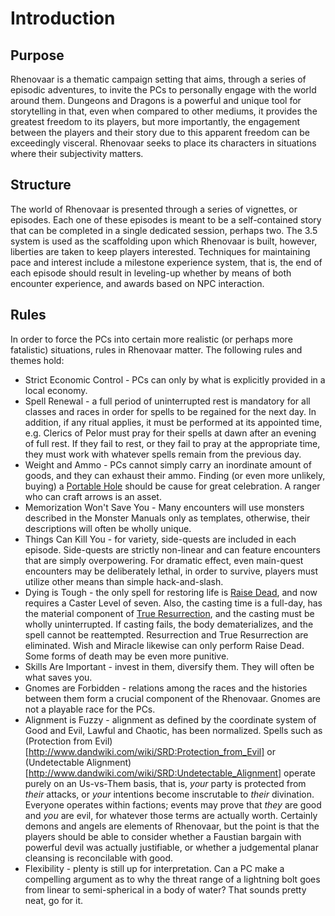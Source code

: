 # Introduction

## Purpose

Rhenovaar is a thematic campaign setting that aims, through a series of episodic adventures, to invite the PCs to personally engage with the world around them. Dungeons and Dragons is a powerful and unique tool for storytelling in that, even when compared to other mediums, it provides the greatest freedom to its players, but more importantly, the engagement between the players and their story due to this apparent freedom can be exceedingly visceral. Rhenovaar seeks to place its characters in situations where their subjectivity matters.

## Structure

The world of Rhenovaar is presented through a series of vignettes, or episodes. Each one of these episodes is meant to be a self-contained story that can be completed in a single dedicated session, perhaps two. The 3.5 system is used as the scaffolding upon which Rhenovaar is built, however, liberties are taken to keep players interested. Techniques for maintaining pace and interest include a milestone experience system, that is, the end of each episode should result in leveling-up whether by means of both encounter experience, and awards based on NPC interaction.

## Rules

In order to force the PCs into certain more realistic (or perhaps more fatalistic) situations, rules in Rhenovaar matter. The following rules and themes hold:

* Strict Economic Control - PCs can only by what is explicitly provided in a local economy.
* Spell Renewal - a full period of uninterrupted rest is mandatory for all classes and races in order for spells to be regained for the next day. In addition, if any ritual applies, it must be performed at its appointed time, e.g. Clerics of Pelor must pray for their spells at dawn after an evening of full rest. If they fail to rest, or they fail to pray at the appropriate time, they must work with whatever spells remain from the previous day.
* Weight and Ammo - PCs cannot simply carry an inordinate amount of goods, and they can exhaust their ammo. Finding (or even more unlikely, buying) a [Portable Hole](http://www.dandwiki.com/wiki/SRD:Portable_Hole) should be cause for great celebration. A ranger who can craft arrows is an asset.
* Memorization Won't Save You - Many encounters will use monsters described in the Monster Manuals only as templates, otherwise, their descriptions will often be wholly unique.
* Things Can Kill You - for variety, side-quests are included in each episode. Side-quests are strictly non-linear and can feature encounters that are simply overpowering. For dramatic effect, even main-quest encounters may be deliberately lethal, in order to survive, players must utilize other means than simple hack-and-slash.
* Dying is Tough - the only spell for restoring life is [Raise Dead](http://www.dandwiki.com/wiki/SRD:Raise_Dead), and now requires a Caster Level of seven. Also, the casting time is a full-day, has the material component of [True Resurrection](http://www.dandwiki.com/wiki/SRD:True_Resurrection), and the casting must be wholly uninterrupted. If casting fails, the body dematerializes, and the spell cannot be reattempted. Resurrection and True Resurrection are eliminated. Wish and Miracle likewise can only perform Raise Dead. Some forms of death may be even more punitive.
* Skills Are Important - invest in them, diversify them. They will often be what saves you.
* Gnomes are Forbidden - relations among the races and the histories between them form a crucial component of the Rhenovaar. Gnomes are not a playable race for the PCs.
* Alignment is Fuzzy - alignment as defined by the coordinate system of Good and Evil, Lawful and Chaotic, has been normalized. Spells such as (Protection from Evil)[http://www.dandwiki.com/wiki/SRD:Protection_from_Evil] or (Undetectable Alignment)[http://www.dandwiki.com/wiki/SRD:Undetectable_Alignment] operate purely on an Us-vs-Them basis, that is, _your_ party is protected from _their_ attacks, or _your_ intentions become inscrutable to _their_ divination. Everyone operates within factions; events may prove that _they_ are good and _you_ are evil, for whatever those terms are actually worth. Certainly demons and angels are elements of Rhenovaar, but the point is that the players should be able to consider whether a Faustian bargain with powerful devil was actually justifiable, or whether a judgemental planar cleansing is reconcilable with good.
* Flexibility - plenty is still up for interpretation. Can a PC make a compelling argument as to why the threat range of a lightning bolt goes from linear to semi-spherical in a body of water? That sounds pretty neat, go for it.
